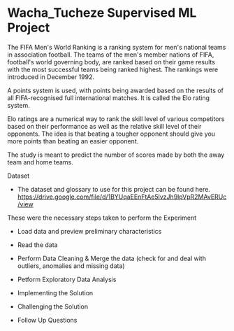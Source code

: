 # Wacha_Tucheze Supervised ML Project

The FIFA Men's World Ranking is a ranking system for men's national teams in association football. The teams of the men's member nations of FIFA, football's world governing body, are ranked based on their game results with the most successful teams being ranked highest. The rankings were introduced in December 1992.

A points system is used, with points being awarded based on the results of all FIFA-recognised full international matches. It is called the Elo rating system.

Elo ratings are a numerical way to rank the skill level of various competitors based on their performance as well as the relative skill level of their opponents. The idea is that beating a tougher opponent should give you more points than beating an easier opponent.

The study is meant to predict the number of scores made by both the away team and home teams.

Dataset

- The dataset and glossary to use for this project can be found here. https://drive.google.com/file/d/1BYUqaEEnFtAe5lvzJh9lpVpR2MAvERUc/view

These were the necessary steps taken to perform the Experiment

- Load data and preview preliminary characteristics

- Read the data

- Perform Data Cleaning & Merge the data (check for and deal with outliers, anomalies and missing data)

- Petform Exploratory Data Analysis

- Implementing the Solution

- Challenging the Solution

- Follow Up Questions

